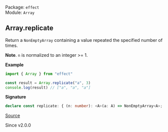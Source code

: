 Package: `effect`<br />
Module: `Array`<br />

## Array.replicate

Return a `NonEmptyArray` containing a value repeated the specified number of times.

**Note**. `n` is normalized to an integer >= 1.

**Example**

```ts
import { Array } from "effect"

const result = Array.replicate("a", 3)
console.log(result) // ["a", "a", "a"]
```

**Signature**

```ts
declare const replicate: { (n: number): <A>(a: A) => NonEmptyArray<A>; <A>(a: A, n: number): NonEmptyArray<A>; }
```

[Source](https://github.com/Effect-TS/effect/tree/main/packages/effect/src/Array.ts#L146)

Since v2.0.0